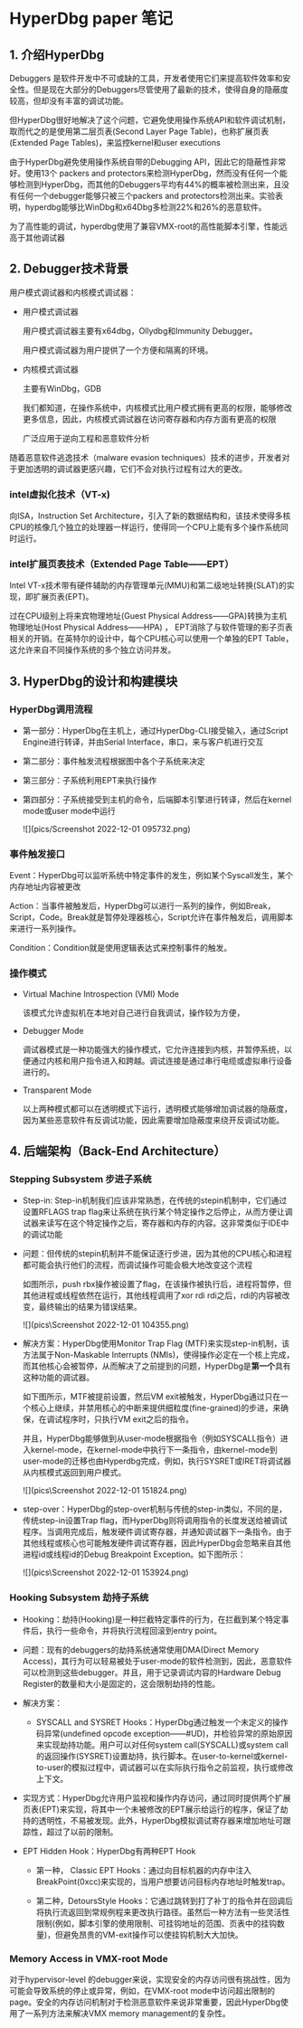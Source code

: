 # HyperDbg paper 笔记

## 1. 介绍HyperDbg

Debuggers 是软件开发中不可或缺的工具，开发者使用它们来提高软件效率和安全性。但是现在大部分的Debuggers尽管使用了最新的技术，使得自身的隐蔽度较高，但却没有丰富的调试功能。

但HyperDbg很好地解决了这个问题，它避免使用操作系统API和软件调试机制，取而代之的是使用第二层页表(Second Layer Page Table)，也称扩展页表(Extended Page Tables)，来监控kernel和user executions

由于HyperDbg避免使用操作系统自带的Debugging API，因此它的隐蔽性非常好。使用13个 packers and protectors来检测HyperDbg，然而没有任何一个能够检测到HyperDbg，而其他的Debuggers平均有44%的概率被检测出来，且没有任何一个debugger能够只被三个packers and protectors检测出来。实验表明，hyperdbg能够比WinDbg和x64Dbg多检测22%和26%的恶意软件。

为了高性能的调试，hyperdbg使用了兼容VMX-root的高性能脚本引擎，性能远高于其他调试器



## 2. Debugger技术背景

用户模式调试器和内核模式调试器：

- 用户模式调试器

  用户模式调试器主要有x64dbg，Ollydbg和Immunity Debugger。

  用户模式调试器为用户提供了一个方便和隔离的环境。

- 内核模式调试器

  主要有WinDbg，GDB

  我们都知道，在操作系统中，内核模式比用户模式拥有更高的权限，能够修改更多信息，因此，内核模式调试器在访问寄存器和内存方面有更高的权限

  广泛应用于逆向工程和恶意软件分析

随着恶意软件逃逸技术（malware evasion techniques）技术的进步，开发者对于更加透明的调试器更感兴趣，它们不会对执行过程有过大的更改。

### intel虚拟化技术（VT-x)

向ISA，Instruction Set Architecture，引入了新的数据结构和，该技术使得多核CPU的核像几个独立的处理器一样运行，使得同一个CPU上能有多个操作系统同时运行。

### intel扩展页表技术（Extended Page Table——EPT）

Intel VT-x技术带有硬件辅助的内存管理单元(MMU)和第二级地址转换(SLAT)的实现，即扩展页表(EPT)。

过在CPU级别上将来宾物理地址(Guest Physical Address——GPA)转换为主机物理地址(Host Physical Address——HPA) ， EPT消除了与软件管理的影子页表相关的开销。在英特尔的设计中，每个CPU核心可以使用一个单独的EPT Table，这允许来自不同操作系统的多个独立访问并发。



## 3. HyperDbg的设计和构建模块

### HyperDbg调用流程

- 第一部分：HyperDbg在主机上，通过HyperDbg-CLI接受输入，通过Script Engine进行转译，并由Serial Interface，串口，来与客户机进行交互

- 第二部分：事件触发流程根据图中各个子系统来决定

- 第三部分：子系统利用EPT来执行操作

- 第四部分：子系统接受到主机的命令，后端脚本引擎进行转译，然后在kernel mode或user mode中运行

  ![](pics/Screenshot 2022-12-01 095732.png)

### 事件触发接口

Event：HyperDbg可以监听系统中特定事件的发生，例如某个Syscall发生，某个内存地址内容被更改

Action：当事件被触发后，HyperDbg可以进行一系列的操作，例如Break，Script，Code。Break就是暂停处理器核心，Script允许在事件触发后，调用脚本来进行一系列操作。

Condition：Condition就是使用逻辑表达式来控制事件的触发。

### 操作模式

- Virtual Machine Introspection (VMI) Mode

  该模式允许虚拟机在本地对自己进行自我调试，操作较为方便，

- Debugger Mode

  调试器模式是一种功能强大的操作模式，它允许连接到内核，并暂停系统，以便通过内核和用户指令进入和跨越。调试连接是通过串行电缆或虚拟串行设备进行的。

- Transparent Mode

  以上两种模式都可以在透明模式下运行，透明模式能够增加调试器的隐蔽度，因为某些恶意软件有反调试功能，因此需要增加隐蔽度来绕开反调试功能。

  

## 4. 后端架构（Back-End Architecture）

### Stepping Subsystem 步进子系统

- Step-in: Step-in机制我们应该非常熟悉，在传统的stepin机制中，它们通过设置RFLAGS trap flag来让系统在执行某个特定操作之后停止，从而方便让调试器来读写在这个特定操作之后，寄存器和内存的内容。这非常类似于IDE中的调试功能

- 问题：但传统的stepin机制并不能保证逐行步进，因为其他的CPU核心和进程都可能会执行他们的流程，而调试操作可能会极大地改变这个流程

  如图所示，push rbx操作被设置了flag，在该操作被执行后，进程将暂停，但其他进程或线程依然在运行，其他线程调用了xor rdi rdi之后，rdi的内容被改变，最终输出的结果为错误结果。

  ![](pics\Screenshot 2022-12-01 104355.png)

  

- 解决方案：HyperDbg使用Monitor Trap Flag (MTF)来实现step-in机制，该方法属于Non-Maskable Interrupts (NMIs)，使得操作必定在一个核上完成，而其他核心会被暂停，从而解决了之前提到的问题，HyperDbg是**第一个**具有这种功能的调试器。

  如下图所示，MTF被提前设置，然后VM exit被触发，HyperDbg通过只在一个核心上继续，并禁用核心的中断来提供细粒度(fine-grained)的步进，来确保，在调试程序时，只执行VM exit之后的指令。

  并且，HyperDbg能够做到从user-mode根据指令（例如SYSCALL指令）进入kernel-mode，在kernel-mode中执行下一条指令，由kernel-mode到user-mode的迁移也由Hyperdbg完成，例如，执行SYSRET或IRET将调试器从内核模式返回到用户模式。

  ![](pics\Screenshot 2022-12-01 151824.png)

- step-over：HyperDbg的step-over机制与传统的step-in类似，不同的是，传统step-in设置Trap flag，而HyperDbg则将调用指令的长度发送给被调试程序。当调用完成后，触发硬件调试寄存器，并通知调试器下一条指令。由于其他线程或核心也可能触发硬件调试寄存器，因此HyperDbg会忽略来自其他进程id或线程id的Debug Breakpoint Exception。如下图所示：

  ![](pics\Screenshot 2022-12-01 153924.png)

  

### Hooking Subsystem 劫持子系统

- Hooking：劫持(Hooking)是一种拦截特定事件的行为，在拦截到某个特定事件后，执行一些命令，并将执行流程回滚到entry point。

- 问题：现有的debuggers的劫持系统通常使用DMA(Direct Memory Access)，其行为可以轻易被处于user-mode的软件检测到，因此，恶意软件可以检测到这些debugger。并且，用于记录调试内容的Hardware Debug Register的数量和大小是固定的，这会限制劫持的性能。
- 解决方案：
  -  SYSCALL and SYSRET Hooks：HyperDbg通过触发一个未定义的操作码异常(undefined opcode exception——#UD)，并检验异常的原始原因来实现劫持功能。用户可以对任何system call(SYSCALL)或system call的返回操作(SYSRET)设置劫持，执行脚本。在user-to-kernel或kernel-to-user的模拟过程中，调试器可以在实际执行指令之前监视，执行或修改上下文。

- 实现方式：HyperDbg允许用户监视和操作内存访问，通过同时提供两个扩展页表(EPT)来实现，将其中一个未被修改的EPT展示给运行的程序，保证了劫持的透明性，不易被发现。此外，HyperDbg模拟调试寄存器来增加地址可跟踪性，超过了以前的限制。



- EPT Hidden Hook：HyperDbg有两种EPT Hook

  - 第一种， Classic EPT Hooks：通过向目标机器的内存中注入BreakPoint(0xcc)来实现的，当用户想要访问目标内存地址时触发trap。

  - 第二种，DetoursStyle Hooks：它通过跳转到打了补丁的指令并在回调后将执行流返回到常规例程来更改执行路径。虽然后一种方法有一些灵活性限制(例如，脚本引擎的使用限制、可挂钩地址的范围、页表中的挂钩数量)，但避免昂贵的VM-exit操作可以使挂钩机制大大加快。

    

### Memory Access in VMX-root Mode

对于hypervisor-level 的debugger来说，实现安全的内存访问很有挑战性，因为可能会导致系统的停止或异常，例如，在VMX-root mode中访问超出限制的page。安全的内存访问机制对于检测恶意软件来说非常重要，因此HyperDbg使用了一系列方法来解决VMX memory management的复杂性。





